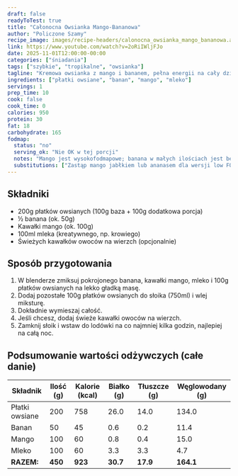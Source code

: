 ```yaml
---
draft: false
readyToTest: true
title: "Całonocna Owsianka Mango-Bananowa"
author: "Policzone Szamy"
recipe_image: images/recipe-headers/calonocna_owsianka_mango_bananowa.avif
link: https://www.youtube.com/watch?v=2oRiIWljFJo
date: 2025-11-01T12:00:00-00:00
categories: ["śniadania"]
tags: ["szybkie", "tropikalne", "owsianka"]
tagline: "Kremowa owsianka z mango i bananem, pełna energii na cały dzień."
ingredients: ["płatki owsiane", "banan", "mango", "mleko"]
servings: 1
prep_time: 10
cook: false
cook_time: 0
calories: 950
protein: 30
fat: 18
carbohydrate: 165
fodmap:
  status: "no"
  serving_ok: "Nie OK w tej porcji"
  notes: "Mango jest wysokofodmapowe; banana w małych ilościach jest bezpieczny, ale mango może powodować problemy. Płatki owsiane i mleko są zgodne."
  substitutions: ["Zastąp mango jabłkiem lub ananasem dla wersji low FODMAP."]
---
```


## Składniki
*   200g płatków owsianych (100g baza + 100g dodatkowa porcja)
*   ½ banana (ok. 50g)
*   Kawałki mango (ok. 100g)
*   100ml mleka (kreatywnego, np. krowiego)
*   Świeżych kawałków owoców na wierzch (opcjonalnie)

## Sposób przygotowania
1. W blenderze zmiksuj pokrojonego banana, kawałki mango, mleko i 100g płatków owsianych na lekko gładką masę.
2. Dodaj pozostałe 100g płatków owsianych do słoika (750ml) i wlej miksturę.
3. Dokładnie wymieszaj całość.
4. Jeśli chcesz, dodaj świeże kawałki owoców na wierzch.
5. Zamknij słoik i wstaw do lodówki na co najmniej kilka godzin, najlepiej na całą noc.

## Podsumowanie wartości odżywczych (całe danie)

| Składnik              | Ilość (g) | Kalorie (kcal) | Białko (g) | Tłuszcze (g) | Węglowodany (g) |
|-----------------------|-----------|----------------|------------|--------------|-----------------|
| Płatki owsiane        | 200       | 758            | 26.0       | 14.0         | 134.0           |
| Banan                 | 50        | 45             | 0.6        | 0.2          | 11.4            |
| Mango                 | 100       | 60             | 0.8        | 0.4          | 15.0            |
| Mleko                 | 100       | 60             | 3.3        | 3.3          | 4.7             |
| **RAZEM:**            | **450**   | **923**        | **30.7**   | **17.9**     | **164.1**       |
